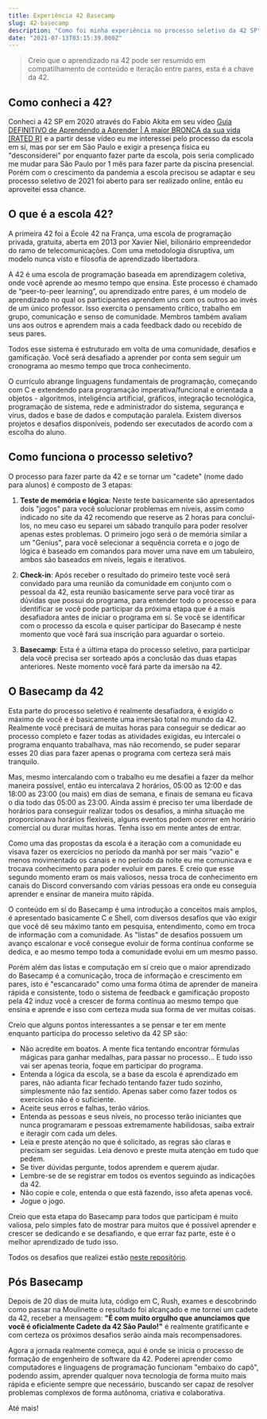 ```yaml
---
title: Experiência 42 Basecamp
slug: 42-basecamp
description: "Como foi minha experiência no processo seletivo da 42 SP"
date: "2021-07-13T03:15:39.000Z"
---
```


> Creio que o aprendizado na 42 pode ser resumido em compatilhamento de conteúdo e iteração entre pares, esta é a chave da 42.

## Como conheci a 42?
Conheci a 42 SP em 2020 através do Fabio Akita em seu vídeo [Guia DEFINITIVO de Aprendendo a Aprender | A maior BRONCA da sua vida [RATED R]](https://youtu.be/oUPaJxk6TZ0?t=2722) e a partir desse vídeo eu me interessei pelo processo da escola em sí, mas por ser em São Paulo e exigir a presença física eu "desconsiderei" por enquanto fazer parte da escola, pois seria complicado me mudar para São Paulo por 1 mês para fazer parte da piscina presencial. Porém com o crescimento da pandemia a escola precisou se adaptar e seu processo seletivo de 2021 foi aberto para ser realizado online, então eu aproveitei essa chance.

## O que é a escola 42?

A primeira 42 foi a École 42 na França, uma escola de programação privada, gratuita, aberta em 2013 por Xavier Niel, bilionário empreendedor do ramo de telecomunicações. Com uma metodologia disruptiva, um modelo nunca visto e filosofia de aprendizado libertadora.

A 42 é uma escola de programação baseada em aprendizagem coletiva, onde você aprende ao mesmo tempo que ensina. Este processo é chamado de “peer-to-peer learning”, ou aprendizado entre pares, é um modelo de aprendizado no qual os participantes aprendem uns com os outros ao invés de um único professor. Isso exercita o pensamento crítico, trabalho em grupo, comunicação e senso de comunidade. Membros também avaliam uns aos outros e aprendem mais a cada feedback dado ou recebido de seus pares.

Todos esse sistema é estruturado em volta de uma comunidade, desafios e gamificação. Você será desafiado a aprender por conta sem seguir um cronograma ao mesmo tempo que troca conhecimento.

O currículo abrange linguagens fundamentais de programação, começando com C e extendendo para programação imperativa/funcional e orientada a objetos - algoritmos, inteligência artificial, gráficos, integração tecnológica, programação de sistema, rede e administrador do sistema, segurança e vírus, dados e base de dados e computação paralela. Existem diversos projetos e desafios disponíveis, podendo ser executados de acordo com a escolha do aluno.

## Como funciona o processo seletivo?

O processo para fazer parte da 42 e se tornar um "cadete" (nome dado para alunos) é composto de 3 etapas:

1. **Teste de memória e lógica**: Neste teste basicamente são apresentados dois "jogos" para você solucionar problemas em níveis, assim como indicado no site da 42 recomendo que reserve as 2 horas para concluí-los, no meu caso eu separei um sábado tranquilo para poder resolver apenas estes problemas. O primeiro jogo será o de memória similar a um "Genius", para você selecionar a sequência correta e o jogo de lógica é baseado em comandos para mover uma nave em um tabuleiro, ambos são baseados em níveis, legais e iterativos.

2. **Check-in**: Após receber o resultado do primeiro teste você será convidado para uma reunião da comunidade em conjunto com o pessoal da 42, esta reunião basicamente serve para você tirar as dúvidas que possui do programa, para entender todo o processo e para identificar se você pode participar da próxima etapa que é a mais desafiadora antes de iniciar o programa em sí. Se você se identificar com o processo da escola e quiser participar do Basecamp é neste momento que você fará sua inscrição para aguardar o sorteio.

3. **Basecamp**: Esta é a última etapa do processo seletivo, para participar dela você precisa ser sorteado após a conclusão das duas etapas anteriores. Neste momento você fará parte da imersão na 42.

## O Basecamp da 42

Esta parte do processo seletivo é realmente desafiadora, é exigido o máximo de você e é basicamente uma imersão total no mundo da 42. Realmente você precisará de muitas horas para conseguir se dedicar ao processo completo e fazer todas as atividades exigidas, eu intercalei o programa enquanto trabalhava, mas não recomendo, se puder separar esses 20 dias para fazer apenas o programa com certeza será mais tranquilo. 

Mas, mesmo intercalando com o trabalho eu me desafiei a fazer da melhor maneira possível, então eu intercalava 2 horários, 05:00 as 12:00 e das 18:00 as 23:00 (ou mais) em dias de semana, e finais de semana eu ficava o dia todo das 05:00 as 23:00. Ainda assim é preciso ter uma liberdade de horários para conseguir realizar todos os desafios, a minha situação me proporcionava horários flexíveis, alguns eventos podem ocorrer em horário comercial ou durar muitas horas. Tenha isso em mente antes de entrar.

Como uma das propostas da escola é a iteração com a comunidade eu visava fazer os exercícios no período da manhã por ser mais "vazio" e menos movimentado os canais e no período da noite eu me comunicava e trocava conhecimento para poder evoluir em pares. E creio que esse segundo momento eram os mais valiosos, nessa troca de conhecimento em canais do Discord conversando com várias pessoas era onde eu conseguia aprender e ensinar de maneira muito rápida.

O conteúdo em sí do Basecamp é uma introdução a conceitos mais amplos, é apresentado basicamente C e Shell, com diversos desafios que vão exigir que você dê seu máximo tanto em pesquisa, entendimento, como em troca de informação com a comunidade. As "listas" de desafios possuem um avanço escalonar e você consegue evoluir de forma contínua conforme se dedica, e ao mesmo tempo toda a comunidade evolui em um mesmo passo.

Porém além das listas e computação em sí creio que o maior aprendizado do Basecamp é a comunicação, troca de informação e crescimento em pares, isto é "escancarado" como uma forma ótima de aprender de maneira rápida e consistente, todo o sistema de feedback e gamificação proposto pela 42 induz você a crescer de forma contínua ao mesmo tempo que ensina e aprende e isso com certeza muda sua forma de ver muitas coisas.

Creio que alguns pontos interessantes a se pensar e ter em mente enquanto participa do processo seletivo da 42 SP são:
- Não acredite em boatos. A mente fica tentando encontrar fórmulas mágicas para ganhar medalhas, para passar no processo... E tudo isso vai ser apenas teoria, foque em participar do programa.
- Entenda a lógica da escola, se a base da escola é aprendizado em pares, não adianta ficar fechado tentando fazer tudo sozinho, simplesmente não faz sentido. Apenas saber como fazer todos os exercícios não é o suficiente.
- Aceite seus erros e falhas, terão vários.
- Entenda as pessoas e seus níveis, no processo terão iniciantes que nunca programaram e pessoas extremamente habilidosas, saiba extrair e iteragir com cada um deles.
- Leia e preste atenção no que é solicitado, as regras são claras e precisam ser seguidas. Leia denovo e preste muita atenção em tudo que pedem.
- Se tiver dúvidas pergunte, todos aprendem e querem ajudar.
- Lembre-se de se registrar em todos os eventos seguindo as indicações da 42.
- Não copie e cole, entenda o que está fazendo, isso afeta apenas você.
- Jogue o jogo.

Creio que esta etapa do Basecamp para todos que participam é muito valiosa, pelo simples fato de mostrar para muitos que é possível aprender e crescer se dedicando e se desafiando, e que errar faz parte, este é o melhor aprendizado de tudo isso.

Todos os desafios que realizei estão [neste repositório](https://github.com/iaurg/42sp).

## Pós Basecamp

Depois de 20 dias de muita luta, código em C, Rush, exames e descobrindo como passar na Moulinette o resultado foi alcançado e me tornei um cadete da 42, receber a mensagem: **"É com muito orgulho que anunciamos que você é oficialmente Cadete da 42 São Paulo!"** é realmente gratificante e com certeza os próximos desafios serão ainda mais recompensadores.

Agora a jornada realmente começa, aqui é onde se inicia o processo de formação de engenheiro de software da 42. Poderei aprender como computadores e linguagens de programação funcionam "embaixo do capô", podendo assim, aprender qualquer nova tecnologia de forma muito mais rápida e eficiente sempre que necessário, buscando ser capaz de resolver problemas complexos de forma autônoma, criativa e colaborativa.

Até mais!
